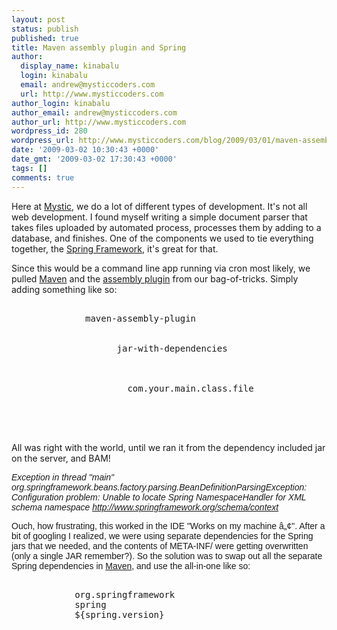 ```yaml
---
layout: post
status: publish
published: true
title: Maven assembly plugin and Spring
author:
  display_name: kinabalu
  login: kinabalu
  email: andrew@mysticcoders.com
  url: http://www.mysticcoders.com
author_login: kinabalu
author_email: andrew@mysticcoders.com
author_url: http://www.mysticcoders.com
wordpress_id: 280
wordpress_url: http://www.mysticcoders.com/blog/2009/03/01/maven-assembly-plugin-and-spring/
date: '2009-03-02 10:30:43 +0000'
date_gmt: '2009-03-02 17:30:43 +0000'
tags: []
comments: true
---
```

Here at <a title="mystic coders - to our success!" href="http://mysticcoders.com/">Mystic</a>, we do a lot of different types of development. It's not all web development. I found myself writing a simple document parser that takes files uploaded by automated process, processes them by adding to a database, and finishes. One of the components we used to tie everything together, the <a title="Spring Framework" href="http://www.springframework.org" target="_blank">Spring Framework</a>, it's great for that.

Since this would be a command line app running via cron most likely, we pulled <a title="Apache Maven" href="http://maven.apache.org" target="_blank">Maven</a> and the <a title="Apache Maven assembly plugin" href="http://maven.apache.org/plugins/maven-assembly-plugin/" target="_blank">assembly plugin</a> from our bag-of-tricks. Simply adding something like so:

<pre lang="xml" colla="+">
<plugin>
              <artifactId>maven-assembly-plugin</artifactId>
              <configuration>
                  <descriptorRefs>
                    <descriptorRef>jar-with-dependencies</descriptorRef>
                  </descriptorRefs>
                  <archive>
                    <manifest>
                      <mainClass>com.your.main.class.file</mainClass>
                    </manifest>
                  </archive>
              </configuration>
            </plugin>
</pre>

All was right with the world, until we ran it from the dependency included jar on the server, and BAM!

<span style="font-family: Arial;"><em>Exception in thread "main" org.springframework.beans.factory.parsing.BeanDefinitionParsingException: Configuration problem: Unable to locate Spring NamespaceHandler for XML schema namespace</em> <span class="nobr"><a href="http://www.springframework.org/schema/context"><em>http://www.springframework.org/schema/context</em></a></span></span>

<span style="font-family: Arial;">Ouch, how frustrating, this worked in the IDE "Works on my machine &acirc;&bdquo;&cent;". After a bit of googling I realized, we were using separate dependencies for the Spring jars that we needed, and the contents of META-INF/ were getting overwritten (only a single JAR remember?). So the solution was to swap out all the separate Spring dependencies in <a title="Apache Maven" href="http://maven.apache.org" target="_blank">Maven</a>, and use the all-in-one like so:</span>

<pre lang="XML" colla="+">
        <dependency>
            <groupId>org.springframework</groupId>
            <artifactId>spring</artifactId>
            <version>${spring.version}</version>
        </dependency>
</pre>

